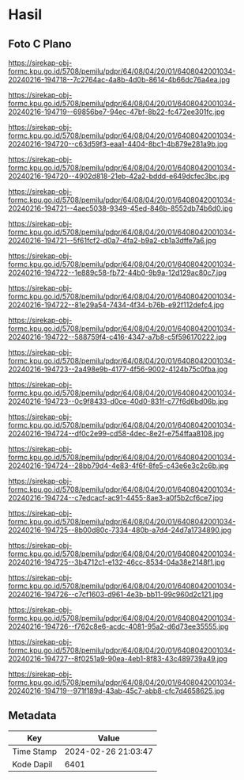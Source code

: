 # Hasil

## Foto C Plano

https://sirekap-obj-formc.kpu.go.id/5708/pemilu/pdpr/64/08/04/20/01/6408042001034-20240216-194718--7c2764ac-4a8b-4d0b-8614-4b66dc76a4ea.jpg

https://sirekap-obj-formc.kpu.go.id/5708/pemilu/pdpr/64/08/04/20/01/6408042001034-20240216-194719--69856be7-94ec-47bf-8b22-fc472ee301fc.jpg

https://sirekap-obj-formc.kpu.go.id/5708/pemilu/pdpr/64/08/04/20/01/6408042001034-20240216-194720--c63d59f3-eaa1-4404-8bc1-4b879e281a9b.jpg

https://sirekap-obj-formc.kpu.go.id/5708/pemilu/pdpr/64/08/04/20/01/6408042001034-20240216-194720--4902d818-21eb-42a2-bddd-e649dcfec3bc.jpg

https://sirekap-obj-formc.kpu.go.id/5708/pemilu/pdpr/64/08/04/20/01/6408042001034-20240216-194721--4aec5038-9349-45ed-846b-8552db74b6d0.jpg

https://sirekap-obj-formc.kpu.go.id/5708/pemilu/pdpr/64/08/04/20/01/6408042001034-20240216-194721--5f61fcf2-d0a7-4fa2-b9a2-cb1a3dffe7a6.jpg

https://sirekap-obj-formc.kpu.go.id/5708/pemilu/pdpr/64/08/04/20/01/6408042001034-20240216-194722--1e889c58-fb72-44b0-9b9a-12d129ac80c7.jpg

https://sirekap-obj-formc.kpu.go.id/5708/pemilu/pdpr/64/08/04/20/01/6408042001034-20240216-194722--81e29a54-7434-4f34-b76b-e92f112defc4.jpg

https://sirekap-obj-formc.kpu.go.id/5708/pemilu/pdpr/64/08/04/20/01/6408042001034-20240216-194722--588759f4-c416-4347-a7b8-c5f596170222.jpg

https://sirekap-obj-formc.kpu.go.id/5708/pemilu/pdpr/64/08/04/20/01/6408042001034-20240216-194723--2a498e9b-4177-4f56-9002-4124b75c0fba.jpg

https://sirekap-obj-formc.kpu.go.id/5708/pemilu/pdpr/64/08/04/20/01/6408042001034-20240216-194723--0c9f8433-d0ce-40d0-831f-c77f6d6bd06b.jpg

https://sirekap-obj-formc.kpu.go.id/5708/pemilu/pdpr/64/08/04/20/01/6408042001034-20240216-194724--df0c2e99-cd58-4dec-8e2f-e754ffaa8108.jpg

https://sirekap-obj-formc.kpu.go.id/5708/pemilu/pdpr/64/08/04/20/01/6408042001034-20240216-194724--28bb79d4-4e83-4f6f-8fe5-c43e6e3c2c6b.jpg

https://sirekap-obj-formc.kpu.go.id/5708/pemilu/pdpr/64/08/04/20/01/6408042001034-20240216-194724--c7edcacf-ac91-4455-8ae3-a0f5b2cf6ce7.jpg

https://sirekap-obj-formc.kpu.go.id/5708/pemilu/pdpr/64/08/04/20/01/6408042001034-20240216-194725--8b00d80c-7334-480b-a7d4-24d7a1734890.jpg

https://sirekap-obj-formc.kpu.go.id/5708/pemilu/pdpr/64/08/04/20/01/6408042001034-20240216-194725--3b4712c1-e132-46cc-8534-04a38e2148f1.jpg

https://sirekap-obj-formc.kpu.go.id/5708/pemilu/pdpr/64/08/04/20/01/6408042001034-20240216-194726--c7cf1603-d961-4e3b-bb11-99c960d2c121.jpg

https://sirekap-obj-formc.kpu.go.id/5708/pemilu/pdpr/64/08/04/20/01/6408042001034-20240216-194726--f762c8e6-acdc-4081-95a2-d6d73ee35555.jpg

https://sirekap-obj-formc.kpu.go.id/5708/pemilu/pdpr/64/08/04/20/01/6408042001034-20240216-194727--8f0251a9-90ea-4eb1-8f83-43c489739a49.jpg

https://sirekap-obj-formc.kpu.go.id/5708/pemilu/pdpr/64/08/04/20/01/6408042001034-20240216-194719--971f189d-43ab-45c7-abb8-cfc7d4658625.jpg


## Metadata

| Key        | Value               |
| ---------- | ------------------- |
| Time Stamp | 2024-02-26 21:03:47 |
| Kode Dapil | 6401                |



